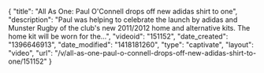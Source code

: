{
    "title": "All As One: Paul O'Connell drops off new adidas shirt to one",
    "description": "Paul was helping to celebrate the launch by adidas and Munster Rugby of the club's new 2011\/2012 home and alternative kits. The home kit will be worn for the...",
    "videoid": "151152",
    "date_created": "1396646913",
    "date_modified": "1418181260",
    "type": "captivate",
    "layout": "video",
    "url": "\/v\/all-as-one-paul-o-connell-drops-off-new-adidas-shirt-to-one\/151152"
}